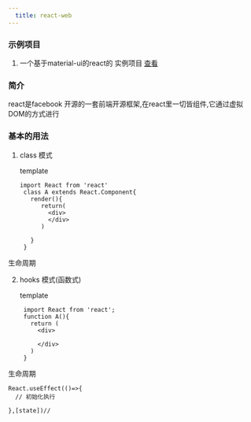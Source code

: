 ```yaml
---
  title: react-web
---
```


### 示例项目
  
  1. 一个基于material-ui的react的 实例项目
    [查看](http://www.yangyun.fun:8001)

### 简介

   react是facebook 开源的一套前端开源框架,在react里一切皆组件,它通过虚拟DOM的方式进行

### 基本的用法

1. class 模式

   template

     ```
     import React from 'react'
      class A extends React.Component{
        render(){
           return(
             <div>
             </div>
           )
    
        }
      }

生命周期
  

2. hooks 模式(函数式)

   template

   ```
    import React from 'react';
    function A(){
      return (
        <div>

        </div>
      )
    }

 生命周期

   ```
   React.useEffect(()=>{
     // 初始化执行

   },[state])//